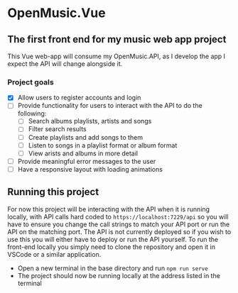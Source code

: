 # OpenMusic.Vue

## The first front end for my music web app project
This Vue web-app will consume my OpenMusic.API, as I develop the app I expect the API will change alongside it.

### Project goals
- [x] Allow users to register accounts and login
- [ ] Provide functionality for users to interact with the API to do the following:
    - [ ] Search albums playlists, artists and songs
    - [ ] Filter search results
    - [ ] Create playlists and add songs to them
    - [ ] Listen to songs in a playlist format or album format
    - [ ] View arists and albums in more detail
- [ ] Provide meaningful error messages to the user
- [ ] Have a responsive layout with loading animations

## Running this project
For now this project will be interacting with the API when it is running locally, with API calls hard coded to ```https://localhost:7229/api``` so you will have to ensure you change the call strings to match your API port or run the API on the matching port. 
The API is not currently deployed so if you wish to use this you will either have to deploy or run the API yourself.
To run the front-end locally you simply need to clone the repository and open it in VSCode or a similar application.
- Open a new terminal in the base directory and run ```npm run serve```
- The project should now be running locally at the address listed in the terminal
